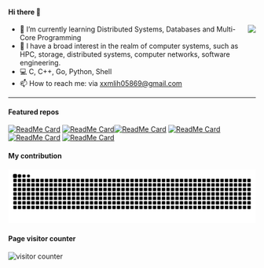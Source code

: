 <!--<img align="right" src="https://github-readme-stats.vercel.app/api?username=HanLi05869&show_icons=true&theme=tokyonight" />-->
 <!--<img width="49%" height="195px" src="https://github-readme-stats.vercel.app/api?username=HanLi05869&show_icons=true&theme=tokyonight" /> -->
 <!--src="https://github-readme-stats.vercel.app/api?username=HanLi05869&theme=dark&count_private=true&show_icons=true"-->


#### Hi there 👋

<img align="right" src="https://github-readme-stats.vercel.app/api?username=HanLi05869&show_icons=true&theme=tokyonight" />

<!--
**HanLi05869/HanLi05869** is a ✨ _special_ ✨ repository because its `README.md` (this file) appears on your GitHub profile.

Here are some ideas to get you started:

- 🔭 I’m currently working on ...
- 🌱 I’m currently learning ...
- 👯 I’m looking to collaborate on ...
- 🤔 I’m looking for help with ...
- 💬 Ask me about ...
- 📫 How to reach me: ...
- 😄 Pronouns: ...
- ⚡ Fun fact: ...
-->

- 🔭 I’m currently learning Distributed Systems, Databases and Multi-Core Programming
- 🌱 I have a broad interest in the realm of computer systems, such as HPC, storage, distributed systems, computer networks, software engineering.
- :computer: C, C++, Go, Python, Shell
- 📫 How to reach me: via xxmlih05869@gmail.com


-------------------------------


#### Featured  repos

[![ReadMe Card](https://github-readme-stats.vercel.app/api/pin/?username=HanLi05869&repo=MIPS-Pipeline&theme=dark)](https://github.com/HanLi05869/MIPS-Pipeline) [![ReadMe Card](https://github-readme-stats.vercel.app/api/pin/?username=HanLi05869&repo=CUDA-FFT&theme=dark)](https://github.com/HanLi05869/CUDA-FFT)[![ReadMe Card](https://github-readme-stats.vercel.app/api/pin/?username=HanLi05869&repo=JLU-SNL-COMPILER&theme=dark)](https://github.com/HanLi05869/JLU-SNL-COMPILER) 
[![ReadMe Card](https://github-readme-stats.vercel.app/api/pin/?username=HanLi05869&repo=MIT6.S081-2021-lab&theme=dark)](https://github.com/HanLi05869/MIT6.S081-2021-lab) [![ReadMe Card](https://github-readme-stats.vercel.app/api/pin/?username=HanLi05869&repo=NYC-Housing-Analysis&theme=dark)](https://github.com/HanLi05869/NYC-Housing-Analysis)   [![ReadMe Card](https://github-readme-stats.vercel.app/api/pin/?username=HanLi05869&repo=Distributed-Systems&theme=dark)](https://github.com/HanLi05869/Distributed-Systems)


 
#### My contribution

![](https://github.com/HanLi05869/HanLi05869/blob/main/SVG/github-user-contribution.svg)

<!-- page viewed -->
<!--<p align="right">
  <img src="https://komarev.com/ghpvc/?username=HanLi05869&label=Profile%20views&color=0e75b6&style=flat" alt="HanLi05869" /> 
</p>-->

#### Page visitor counter

![visitor counter](https://profile-counter.glitch.me/HanLi05869/count.svg)

